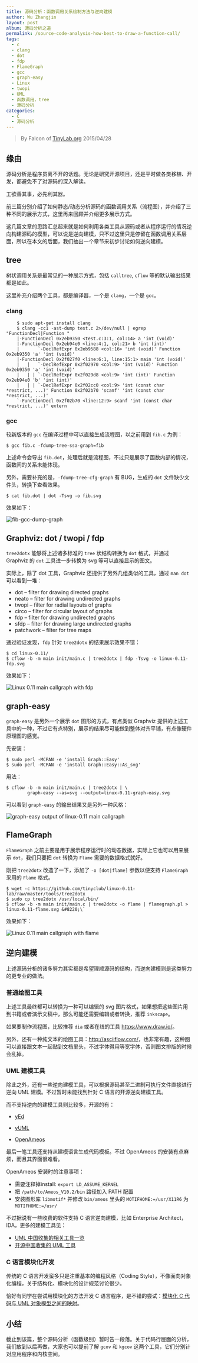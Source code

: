 ```yaml
---
title: 源码分析：函数调用关系绘制方法与逆向建模
author: Wu Zhangjin
layout: post
album: 源码分析之道
permalink: /source-code-analysis-how-best-to-draw-a-function-call/
tags:
  - c
  - clang
  - dot
  - fdp
  - FlameGraph
  - gcc
  - graph-easy
  - Linux
  - twopi
  - UML
  - 函数调用，tree
  - 源码分析
categories:
  - C
  - 源码分析
---
```


<!-- Title: 源码分析：如何更好地展示函数调用关系/流程图
<!-- Cat: Linux, C -->

<!-- TAG: Linux, C, 源码分析, 函数调用，tree, dot, twopi, fdp, graph-easy, FlameGraph -->

> By Falcon of [TinyLab.org][1]
> 2015/04/28


## 缘由

源码分析是程序员离不开的话题。无论是研究开源项目，还是平时做各类移植、开发，都避免不了对源码的深入解读。

工欲善其事，必先利其器。

前三篇分别介绍了如何静态/动态分析源码的函数调用关系（流程图），并介绍了三种不同的展示方式，这里再来回顾并介绍更多展示方式。

这几篇文章的思路汇总起来就是如何利用各类工具从源码或者从程序运行的情况逆向构建源码的模型，可以说是逆向建模，只不过这里只是停留在函数调用关系层面，所以在本文的后面，我们抽出一个章节来初步讨论如何逆向建模。

## tree

树状调用关系是最常见的一种展示方式，包括 `calltree`, `cflow` 等的默认输出结果都是如此。

这里补充介绍两个工具，都是编译器，一个是 `clang`，一个是 `gcc`。

### clang

        $ sudo apt-get install clang
        $ clang -cc1 -ast-dump test.c 2>/dev/null | egrep "FunctionDecl|Function "
        |-FunctionDecl 0x2eb9350 <test.c:3:1, col:14> a 'int (void)'
        |-FunctionDecl 0x2eb94e0 <line:4:1, col:21> b 'int (int)'
        |       `-DeclRefExpr 0x2eb9588 <col:16> 'int (void)' Function 0x2eb9350 'a' 'int (void)'
        |-FunctionDecl 0x2f027f0 <line:6:1, line:15:1> main 'int (void)'
        |   |   `-DeclRefExpr 0x2f02970 <col:9> 'int (void)' Function 0x2eb9350 'a' 'int (void)'
        |   | | `-DeclRefExpr 0x2f029d8 <col:9> 'int (int)' Function 0x2eb94e0 'b' 'int (int)'
        |   | | `-DeclRefExpr 0x2f02cc0 <col:9> 'int (const char *restrict, ...)' Function 0x2f02b70 'scanf' 'int (const char *restrict, ...)'
        `-FunctionDecl 0x2f02b70 <line:12:9> scanf 'int (const char *restrict, ...)' extern


### gcc

较新版本的 `gcc` 在编译过程中可以直接生成流程图，以之前用到 `fib.c` 为例：

    $ gcc fib.c -fdump-tree-ssa-graph=fib

上述命令会导出 `fib.dot`，处理后就是流程图，不过只是展示了函数内部的情况，函数间的关系未能体现。

另外，需要补充的是，`-fdump-tree-cfg-graph` 有 BUG，生成的 `dot` 文件缺少文件头，转换下查看效果。

    $ cat fib.dot | dot -Tsvg -o fib.svg

效果如下：

![fib-gcc-dump-graph][2]

## Graphviz: dot / twopi / fdp

`tree2dotx` 能够将上述诸多标准的 `tree` 状结构转换为 `dot` 格式，并通过 Graphviz 的 `dot` 工具进一步转换为 svg 等可以直接显示的图文。

实际上，除了 dot 工具，Graphviz 还提供了另外几组类似的工具，通过 `man dot` 可以看到一堆：

  * dot &#8211; filter for drawing directed graphs
  * neato &#8211; filter for drawing undirected graphs
  * twopi &#8211; filter for radial layouts of graphs
  * circo &#8211; filter for circular layout of graphs
  * fdp &#8211; filter for drawing undirected graphs
  * sfdp &#8211; filter for drawing large undirected graphs
  * patchwork &#8211; filter for tree maps

通过验证发现，`fdp` 针对 `tree2dotx` 的结果展示效果不错：

    $ cd linux-0.11/
    $ cflow -b -m main init/main.c | tree2dotx | fdp -Tsvg -o linux-0.11-fdp.svg

效果如下：

![Linux 0.11 main callgraph with fdp][3]

## graph-easy

`graph-easy` 是另外一个展示 `dot` 图形的方式，有点类似 Graphviz 提供的上述工具中的一种，不过它有点特别，展示的结果尽可能做到整体对齐平铺，有点像硬件原理图的感觉。

先安装：

    $ sudo perl -MCPAN -e 'install Graph::Easy'
    $ sudo perl -MCPAN -e 'install Graph::Easy::As_svg'

用法：

    $ cflow -b -m main init/main.c | tree2dotx | \
            graph-easy --as=svg --output=linux-0.11-graph-easy.svg

可以看到 `graph-easy` 的输出结果又是另外一种风格：

![graph-easy output of linux-0.11 main callgraph][4]

## FlameGraph

`FlameGraph` 之前主要是用于展示程序运行时的动态数据，实际上它也可以用来展示 `dot`，我们只要把 `dot` 转换为 `Flame` 需要的数据格式就好。

刚把 `tree2dotx` 改造了一下，添加了 `-o [dot|flame]` 参数以便支持 `FlameGraph` 采用的 `Flame` 格式。

    $ wget -c https://github.com/tinyclub/linux-0.11-lab/raw/master/tools/tree2dotx
    $ sudo cp tree2dotx /usr/local/bin/
    $ cflow -b -m main init/main.c | tree2dotx -o flame | flamegraph.pl > linux-0.11-flame.svg &#8220;\`

效果如下：

![Linux 0.11 main callgraph with flame][5]

## 逆向建模

上述源码分析的诸多努力其实都是希望理顺源码的结构，而逆向建模则是这类努力的更专业的做法。

### 普通绘图工具

上述工具最终都可以转换为一种可以编辑的 svg 图片格式，如果想把这些图片用到书籍或者演示文稿中，那么可能还需要编辑或者转换，推荐 `inkscape`。

如果要制作流程图，比较推荐 `dia` 或者在线的工具 <https://www.draw.io/>。

另外，还有一种纯文本的绘图工具：<http://asciiflow.com/>，也非常有趣，这种图可以直接跟文本一起贴到文档里头，不过字体得用等宽字体，否则图文排版的时候会乱掉。

### UML 建模工具

除此之外，还有一些逆向建模工具，可以根据源码甚至二进制可执行文件直接进行逆向 UML 建模。不过暂时未能找到针对 C 语言的开源逆向建模工具。

而不支持逆向的建模工具则比较多，开源的有：

  * [yEd][6]

  * [yUML][7]

  * [OpenAmeos][8]

最后一笔工具还支持从建模语言生成代码模板。不过 OpenAmeos 的安装有点麻烦，而且其界面很难看。

OpenAmeos 安装时的注意事项：

  * 需要注释掉install: `export LD_ASSUME_KERNEL`
  * 把 `/path/to/Ameos_V10.2/bin` 路径加入 PATH 配置
  * 安装图形库 `libmotif*` 并修改 `bin/ameos` 里头的 `MOTIFHOME:=/usr/X11R6` 为 `MOTIFHOME:=/usr/`

不过据说有一些收费的软件支持 C 语言逆向建模，比如 Enterprise Architect，IDA，更多的建模工具见：

  * [UML 中国收集的相关工具一览][9]
  * [开源中国收集的 UML 工具][10]

### C 语言模块化开发

传统的 C 语言开发蛮多只是注重基本的编程风格（Coding Style），不像面向对象化编程，关于结构化、模块化的设计规范讨论很少。

恰好有同学在尝试用模块化的方法开发 C 语言程序，是不错的尝试：[模块化 C 代码与 UML 对象模型之间的映射][11]。

## 小结

截止到该篇，整个源码分析（函数级别）暂时告一段落。关于代码行层面的分析，我们放到以后再做，大家也可以提前了解 `gcov` 和 `kgcov` 这两个工具，它们分别针对应用程序和内核空间。





 [1]: http://tinylab.org
 [2]: /wp-content/uploads/2015/04/callgraph/fib-gcc-dump-graph.svg
 [3]: /wp-content/uploads/2015/04/callgraph/linux-0.11-fdp.svg
 [4]: /wp-content/uploads/2015/04/callgraph/linux-0.11-graph-easy.svg
 [5]: /wp-content/uploads/2015/04/callgraph/linux-0.11-flame.svg
 [6]: http://www.yworks.com/en/products_download.php
 [7]: http://www.yuml.me/diagram/scruffy/usecase/draw
 [8]: https://www.scopeforge.de/cb/project/8
 [9]: http://www.umlchina.com/Tools/Newindex1.htm
 [10]: http://www.oschina.net/project/tag/177/uml?sort=view&lang=0&os=37
 [11]: http://www.uml.org.cn/oobject/201201121.asp
